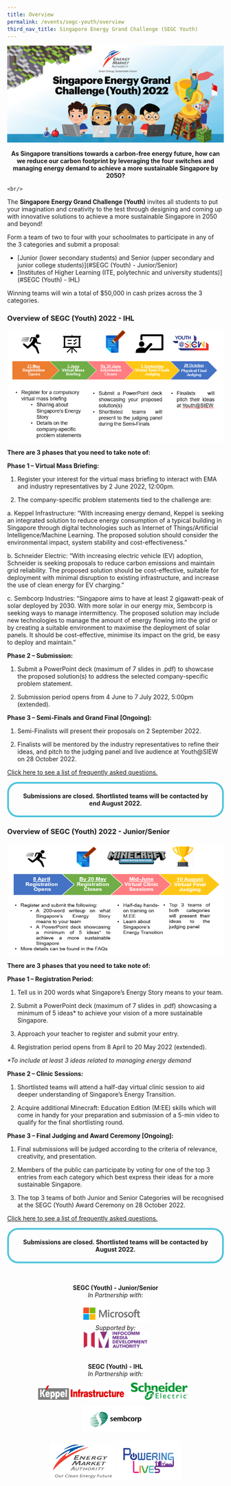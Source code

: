 ```yaml
---
title: Overview
permalink: /events/segc-youth/overview
third_nav_title: Singapore Energy Grand Challenge (SEGC Youth)
---
```

![Singapore Energy Grand Challenge (Youth) 2022](/images/events/segc/EMA-SingaporeEnergyGrandChallenge-Banner2022v2.png)
<p style="text-align: center; font-weight: bold;">
    As Singapore transitions towards a carbon-free energy future, how can we reduce our carbon footprint by leveraging the four switches and managing energy demand to achieve a more sustainable Singapore by 2050?
    
    <br/>
</p>

 
The **Singapore Energy Grand Challenge (Youth)** invites all students to put your imagination and creativity to the test through designing and coming up  with innovative solutions to achieve a more sustainable Singapore in 2050 and beyond!

Form a team of two to four with your schoolmates to participate in any of the 3 categories and submit a proposal:

* [Junior (lower secondary students) and Senior (upper secondary and junior college students)](#SEGC (Youth) - Junior/Senior)
* [Institutes of Higher Learning (ITE, polytechnic and university students)](#SEGC (Youth) - IHL)

Winning teams will win a total of $50,000 in cash prizes across the 3 categories.

<a id="SEGC (Youth) - IHL" href=""></a>
### Overview of SEGC (Youth) 2022 - IHL

<img alt="Overview for SEGC (Youth) 2022 IHL" style="width: 505px; height: 260px; max-width: 505px;" src="/images/events/segc/SEGC 2022 IHL Overview.PNG" />  


**There are 3 phases that you need to take note of:**  

**Phase 1 – Virtual Mass Briefing:**  

1. Register your interest for the virtual mass briefing to interact with EMA and industry representatives by 2 June 2022, 12:00pm.

2. The company-specific problem statements tied to the challenge are:

a. Keppel Infrastructure: “With increasing energy demand, Keppel is seeking an integrated solution to reduce energy consumption of a typical building in Singapore through digital technologies such as Internet of Things/Artificial Intelligence/Machine Learning. The proposed solution should consider the environmental impact, system stability and cost-effectiveness.”

b. Schneider Electric: “With increasing electric vehicle (EV) adoption, Schneider is seeking proposals to reduce carbon emissions and maintain grid reliability. The proposed solution should be cost-effective, suitable for deployment with minimal disruption to existing infrastructure, and increase the use of clean energy for EV charging.”

c. Sembcorp Industries: “Singapore aims to have at least 2 gigawatt-peak of solar deployed by 2030. With more solar in our energy mix, Sembcorp is seeking ways to manage intermittency. The proposed solution may include new technologies to manage the amount of energy flowing into the grid or by creating a suitable environment to maximise the deployment of solar panels. It should be cost-effective, minimise its impact on the grid, be easy to deploy and maintain.”

**Phase 2 – Submission:**  

1. Submit a PowerPoint deck (maximum of 7 slides in .pdf) to showcase the proposed solution(s) to address the selected company-specific problem statement. 

2. Submission period opens from 4 June to 7 July 2022, 5:00pm (extended).

**Phase 3 – Semi-Finals and Grand Final [Ongoing]:**  

1. Semi-Finalists will present their proposals on 2 September 2022.

2. Finalists will be mentored by the industry representatives to refine their ideas, and pitch to the judging panel and live audience at Youth@SIEW on 28 October 2022.

<a href="/files/events/segc-youth/overview/Singapore Energy Grand Challenge (Youth) IHL 2022 FAQs.pdf" target="_blank">Click here to see a list of frequently asked questions.</a>

<div style="margin:auto; border: 4px solid; border-radius: 25px; padding: 20px 20px; border-color:#4EC4DD ">    
    <div style="text-align:center;">        
        <strong>
            Submissions are closed. Shortlisted teams will be contacted by end August 2022.
        </strong>
        <br>
    </div>
</div> 


<a id="SEGC (Youth) - Junior/Senior" href=""></a>
### Overview of SEGC (Youth) 2022 - Junior/Senior

<img alt="Overview, 8 April Registration Opens, by 20 May Submission, Mid June Virtual Clinic Sessions, End Oct Award Ceremony" style="width: 505px; height: 260px; max-width: 505px;" src="/images/events/segc/SEGC%202022%20JR_SR%20Overview_v4.PNG" />  


**There are 3 phases that you need to take note of:**  

**Phase 1 – Registration Period:**  

1. Tell us in 200 words what Singapore’s Energy Story means to your team.

2. Submit a PowerPoint deck (maximum of 7 slides in .pdf) showcasing a minimum of 5 ideas* to achieve your vision of a more sustainable Singapore.

3. Approach your teacher to register and submit your entry.

4. Registration period opens from 8 April to 20 May 2022 (extended).

_*To include at least 3 ideas related to managing energy demand_

**Phase 2 – Clinic Sessions:**  

1. Shortlisted teams will attend a half-day virtual clinic session to aid deeper understanding of Singapore’s Energy Transition.

2. Acquire additional Minecraft: Education Edition (M:EE) skills which will come in handy for your preparation and submission of a 5-min video to qualify for the final shortlisting round.

**Phase 3 – Final Judging and Award Ceremony [Ongoing]:**  

1. Final submissions will be judged according to the criteria of relevance, creativity, and presentation. 

2. Members of the public can participate by voting for one of the top 3 entries from each category which best express their ideas for a more sustainable Singapore. 

3. The top 3 teams of both Junior and Senior Categories will be recognised at the SEGC (Youth) Award Ceremony on 28 October 2022.

<a href="/files/events/segc-youth/overview/Singapore%20Energy%20Grand%20Challenge%20(Junior%20and%20Senior)%202022%20FAQsv4.pdf" target="_blank">Click here to see a list of frequently asked questions.</a>

<div style="margin:auto; border: 4px solid; border-radius: 25px; padding: 20px 20px; border-color:#4EC4DD ">    
    <div style="text-align:center;">        
        <strong>
            Submissions are closed. Shortlisted teams will be contacted by August 2022.
        </strong>
        <br>
    </div>
</div>   


<br/>
<p style="text-align: center;">
    <br/>
    <span style="font-weight: bold;">SEGC (Youth) - Junior/Senior</span>
    <br/>
    <span style="font-style: italic; text-align: center;">In Partnership with:</span>
    <br/>
    <img alt="Microsoft" style="width: 150px; height: 56px; max-width: 150px; display: inline-block;" src="/images/events/segc/microsoft-logo-png-transparent%20.png" />
    <br/>
    <span style="font-style: italic; text-align: center;">Supported by:</span>
    <br/>
    <img alt="Infocomm Media Development Authority" style="width: 150px; height: 39px; max-width: 150px; display: inline-block;" src="/images/events/segc/IMDA_Logo.jpg" />
    <br/>
<p style="text-align: center;">
    <br/>
    <span style="font-weight: bold;">SEGC (Youth) - IHL</span>
    <br/>
    <span style="font-style: italic; text-align: center;">In Partnership with:</span>
    <br/>
<img alt="Keppel Infrastructure" style="padding-bottom: 12px; width: 200px; height: 33px; max-width: 200px; display: inline-block;" src="/images/common/partner-logos/Keppel_infra_logo.jpg" />
<img alt="Schneider Electric" style="margin: 12px; width: 132px;height: 40px; max-width: 132px; display: inline-block;" src="/images/common/partner-logos/schneider_logo.jpg" />
<img alt="Sembcorp Industries" style="width: 150px;height: 60px; max-width: 150px; display: inline-block;" src="/images/common/partner-logos/sembcorp_logo.png" />
    <br/>
    <br/>
    <img alt="Energy Market Authority" style="width: 150px; height: 88px; max-width: 150px; display: inline-block;" src="images/common/EMA-Logo-2023.jpg" />
    <img alt="Powering Lives" style="width: 150px; height: 92px; max-width: 150px; display: inline-block;" src="images/common/ema-pl-logo.png" />


